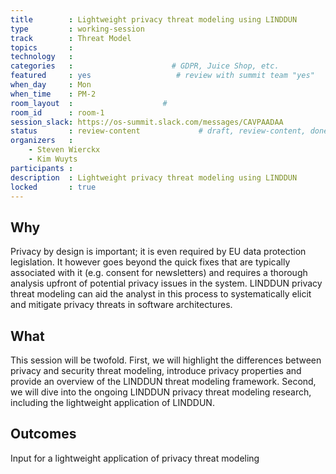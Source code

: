 ```yaml
---
title        : Lightweight privacy threat modeling using LINDDUN
type         : working-session
track        : Threat Model
topics       : 
technology   :
categories   :                      # GDPR, Juice Shop, etc.
featured     : yes                   # review with summit team "yes"
when_day     : Mon
when_time    : PM-2
room_layout  :                    #
room_id      : room-1
session_slack: https://os-summit.slack.com/messages/CAVPAADAA
status       : review-content             # draft, review-content, done
organizers   :
    - Steven Wierckx
    - Kim Wuyts
participants :
description  : Lightweight privacy threat modeling using LINDDUN
locked       : true
---
```


## Why

Privacy by design is important; it is even required by EU data protection legislation. It however goes beyond the quick fixes that are typically associated with it (e.g. consent for newsletters) and requires a thorough analysis upfront of potential privacy issues in the system. LINDDUN privacy threat modeling can aid the analyst in this process to systematically elicit and mitigate privacy threats in software architectures.

## What

This session will be twofold. First, we will highlight the differences between privacy and security threat modeling, introduce privacy properties and  provide an overview of the LINDDUN threat modeling framework. Second, we will dive into the ongoing LINDDUN privacy threat modeling research, including the lightweight application of LINDDUN.

## Outcomes

Input for a lightweight application of privacy threat modeling
